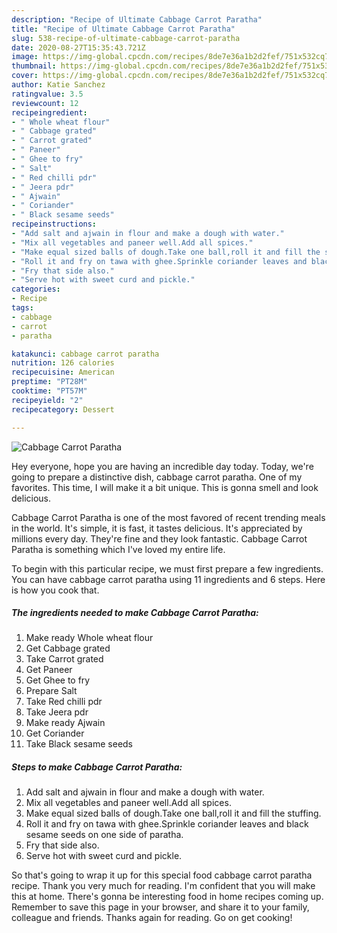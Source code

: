 ```yaml
---
description: "Recipe of Ultimate Cabbage Carrot Paratha"
title: "Recipe of Ultimate Cabbage Carrot Paratha"
slug: 538-recipe-of-ultimate-cabbage-carrot-paratha
date: 2020-08-27T15:35:43.721Z
image: https://img-global.cpcdn.com/recipes/8de7e36a1b2d2fef/751x532cq70/cabbage-carrot-paratha-recipe-main-photo.jpg
thumbnail: https://img-global.cpcdn.com/recipes/8de7e36a1b2d2fef/751x532cq70/cabbage-carrot-paratha-recipe-main-photo.jpg
cover: https://img-global.cpcdn.com/recipes/8de7e36a1b2d2fef/751x532cq70/cabbage-carrot-paratha-recipe-main-photo.jpg
author: Katie Sanchez
ratingvalue: 3.5
reviewcount: 12
recipeingredient:
- " Whole wheat flour"
- " Cabbage grated"
- " Carrot grated"
- " Paneer"
- " Ghee to fry"
- " Salt"
- " Red chilli pdr"
- " Jeera pdr"
- " Ajwain"
- " Coriander"
- " Black sesame seeds"
recipeinstructions:
- "Add salt and ajwain in flour and make a dough with water."
- "Mix all vegetables and paneer well.Add all spices."
- "Make equal sized balls of dough.Take one ball,roll it and fill the stuffing."
- "Roll it and fry on tawa with ghee.Sprinkle coriander leaves and black sesame seeds on one side of paratha."
- "Fry that side also."
- "Serve hot with sweet curd and pickle."
categories:
- Recipe
tags:
- cabbage
- carrot
- paratha

katakunci: cabbage carrot paratha 
nutrition: 126 calories
recipecuisine: American
preptime: "PT28M"
cooktime: "PT57M"
recipeyield: "2"
recipecategory: Dessert

---
```



![Cabbage Carrot Paratha](https://img-global.cpcdn.com/recipes/8de7e36a1b2d2fef/751x532cq70/cabbage-carrot-paratha-recipe-main-photo.jpg)

Hey everyone, hope you are having an incredible day today. Today, we're going to prepare a distinctive dish, cabbage carrot paratha. One of my favorites. This time, I will make it a bit unique. This is gonna smell and look delicious.



Cabbage Carrot Paratha is one of the most favored of recent trending meals in the world. It's simple, it is fast, it tastes delicious. It's appreciated by millions every day. They're fine and they look fantastic. Cabbage Carrot Paratha is something which I've loved my entire life.


To begin with this particular recipe, we must first prepare a few ingredients. You can have cabbage carrot paratha using 11 ingredients and 6 steps. Here is how you cook that.

<!--inarticleads1-->

##### The ingredients needed to make Cabbage Carrot Paratha:

1. Make ready  Whole wheat flour
1. Get  Cabbage grated
1. Take  Carrot grated
1. Get  Paneer
1. Get  Ghee to fry
1. Prepare  Salt
1. Take  Red chilli pdr
1. Take  Jeera pdr
1. Make ready  Ajwain
1. Get  Coriander
1. Take  Black sesame seeds




<!--inarticleads2-->

##### Steps to make Cabbage Carrot Paratha:

1. Add salt and ajwain in flour and make a dough with water.
1. Mix all vegetables and paneer well.Add all spices.
1. Make equal sized balls of dough.Take one ball,roll it and fill the stuffing.
1. Roll it and fry on tawa with ghee.Sprinkle coriander leaves and black sesame seeds on one side of paratha.
1. Fry that side also.
1. Serve hot with sweet curd and pickle.




So that's going to wrap it up for this special food cabbage carrot paratha recipe. Thank you very much for reading. I'm confident that you will make this at home. There's gonna be interesting food in home recipes coming up. Remember to save this page in your browser, and share it to your family, colleague and friends. Thanks again for reading. Go on get cooking!
